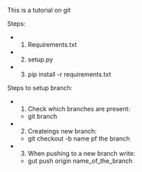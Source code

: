 This is a tutorial on git 

Steps:
- 1. Requirements.txt
- 2. setup.py
- 3. pip install -r requirements.txt
 
Steps to setup branch:
- 1. Check which branches are present:
   - git branch

- 2. Createings new branch:
    - git checkout -b name pf the branch 

- 3. When pushing to a new branch write:
    - gut push origin name_of_the_branch
 
